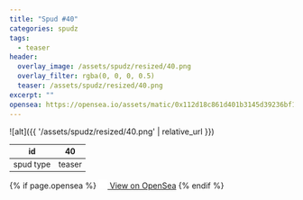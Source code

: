 ```yaml
---
title: "Spud #40"
categories: spudz
tags:
  - teaser
header:
  overlay_image: /assets/spudz/resized/40.png
  overlay_filter: rgba(0, 0, 0, 0.5)
  teaser: /assets/spudz/resized/40.png
excerpt: ""
opensea: https://opensea.io/assets/matic/0x112d18c861d401b3145d39236bf149f01e18beed/40
---
```

![alt]({{ '/assets/spudz/resized/40.png' | relative_url }})

| id | 40 |
|-|-|
| spud type | teaser |

{% if page.opensea %}
<a href="{{page.opensea}}" class="btn btn--info" onclick="window.open(this.href, '_blank'); return false;"><img src="/assets/images/opensea.svg" width="16px"><span>  View on OpenSea</span></a>
{% endif %}

